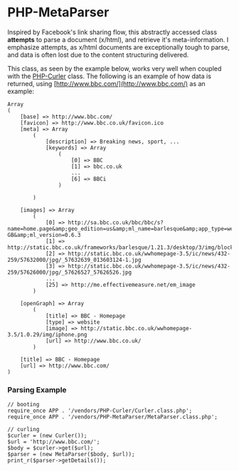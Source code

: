 PHP-MetaParser
===

Inspired by Facebook&#039;s link sharing flow, this abstractly accessed class
**attempts** to parse a document (x/html), and retrieve it&#039;s
meta-information. I emphasize attempts, as x/html documents are exceptionally
tough to parse, and data is often lost due to the content structuring delivered.

This class, as seen by the example below, works very well when coupled with the
[PHP-Curler](https://github.com/onassar/PHP-Curler) class.
The following is an example of how data is returned, using
[http://www.bbc.com/](http://www.bbc.com/) as an example:

    Array
    (
        [base] => http://www.bbc.com/
        [favicon] => http://www.bbc.co.uk/favicon.ico
        [meta] => Array
            (
                [description] => Breaking news, sport, ...
                [keywords] => Array
                    (
                        [0] => BBC
                        [1] => bbc.co.uk
                        ...
                        [6] => BBCi
                    )
    
            )
    
        [images] => Array
            (
                [0] => http://sa.bbc.co.uk/bbc/bbc/s?name=home.page&amp;geo_edition=us&amp;ml_name=barlesque&amp;app_type=web&amp;language=en-GB&amp;ml_version=0.6.3
                [1] => http://static.bbc.co.uk/frameworks/barlesque/1.21.3/desktop/3/img/blocks/light.png
                [2] => http://static.bbc.co.uk/wwhomepage-3.5/ic/news/432-259/57632000/jpg/_57632639_013603124-1.jpg
                [3] => http://static.bbc.co.uk/wwhomepage-3.5/ic/news/432-259/57626000/jpg/_57626527_57626526.jpg
                ...
                [25] => http://me.effectivemeasure.net/em_image
            )
    
        [openGraph] => Array
            (
                [title] => BBC - Homepage
                [type] => website
                [image] => http://static.bbc.co.uk/wwhomepage-3.5/1.0.29/img/iphone.png
                [url] => http://www.bbc.co.uk/
            )
    
        [title] => BBC - Homepage
        [url] => http://www.bbc.com/
    )

### Parsing Example

    // booting
    require_once APP . '/vendors/PHP-Curler/Curler.class.php';
    require_once APP . '/vendors/PHP-MetaParser/MetaParser.class.php';
    
    // curling
    $curler = (new Curler());
    $url = 'http://www.bbc.com/';
    $body = $curler->get($url);
    $parser = (new MetaParser($body, $url));
    print_r($parser->getDetails());

